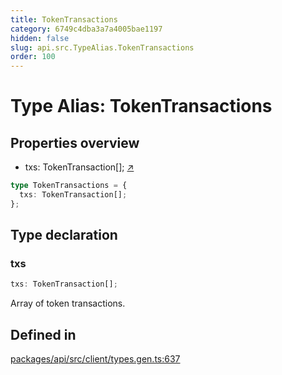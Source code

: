 ```yaml
---
title: TokenTransactions
category: 6749c4dba3a7a4005bae1197
hidden: false
slug: api.src.TypeAlias.TokenTransactions
order: 100
---
```


# Type Alias: TokenTransactions

## Properties overview

- txs:  TokenTransaction[]; [↗](#txs)

```ts
type TokenTransactions = {
  txs: TokenTransaction[];
};
```

## Type declaration

### txs

```ts
txs: TokenTransaction[];
```

Array of token transactions.

## Defined in

[packages/api/src/client/types.gen.ts:637](https://github.com/zkcloudworker/minatokens-lib/blob/main/packages/api/src/client/types.gen.ts#L637)
